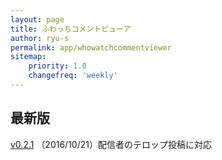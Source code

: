 ```yaml
---
layout: page
title: ふわっちコメントビューア
author: ryu-s
permalink: app/whowatchcommentviewer
sitemap:
    priority: 1.0
    changefreq: 'weekly'	
---
```


## 最新版
[v0.2.1](https://github.com/ryu-s/WhowatchCommentViewer/releases/download/v0.2.1/WhowatchCommentViewer_v0.2.1.zip) （2016/10/21）配信者のテロップ投稿に対応  
